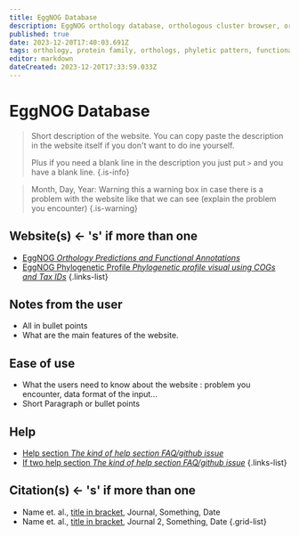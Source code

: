 ```yaml
---
title: EggNOG Database
description: EggNOG orthology database, orthologous cluster browser, orthology tools
published: true
date: 2023-12-20T17:40:03.691Z
tags: orthology, protein family, orthologs, phyletic pattern, functional annotation, favorites, phylogenomic, phylogenetic, phylogenomics, phylogenetics, orthologous groups, paralogs
editor: markdown
dateCreated: 2023-12-20T17:33:59.033Z
---
```


# EggNOG Database
> Short description of the website. You can copy paste the description in the website itself if you don't want to do ine yourself. 
>
> Plus if you need a blank line in the description you just put `>` and you have a blank line. 
{.is-info}

> Month, Day, Year: Warning this a warning box in case there is a problem with the website like that we can see (explain the problem you encounter)
{.is-warning}

## Website(s) <- 's' if more than one

- [EggNOG *Orthology Predictions and Functional Annotations*](http://eggnog6.embl.de)
- [EggNOG Phylogenetic Profile *Phylogenetic profile visual using COGs and Tax IDs*](http://eggnog6.embl.de/app/phyloprofile/)
{.links-list}


## Notes from the user
 
 - All in bullet points
 - What are the main features of the website.

 
## Ease of use

- What the users need to know about the website : problem you encounter, data format of the input...
- Short Paragraph or bullet points


## Help

- [Help section *The kind of help section FAQ/github issue*](https://url_of_the_help_page)
- [If two help section *The kind of help section FAQ/github issue*](https://url_of_the_help_page)
{.links-list}


## Citation(s) <- 's' if more than one

- Name et. al., [title in bracket](link_link_to_the_paper_in_parenthesis), Journal, Something, Date
- Name et. al., [title in bracket](link_link_to_the_paper_in_parenthesis), Journal 2, Something, Date
{.grid-list}

